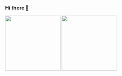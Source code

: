 ### Hi there 👋
 <div>
  <a href="https://github.com/RDagjunior">
  <img height="180em" src="https://github-readme-stats.vercel.app/api?username=RDagjunior&show_icons=true&theme=dark&include_all_commits=true&count_private=true"/>
  <img height="180em" src="https://github-readme-stats.vercel.app/api/top-langs?username=RDagjunior&layout=compact&theme=dark"/>
</div>
<!--
**RDagjunior/RDagjunior** is a ✨ _special_ ✨ repository because its `README.md` (this file) appears on your GitHub profile.

Here are some ideas to get you started:

- 🔭 I’m currently working on ...
- 🌱 I’m currently learning ...
- 👯 I’m looking to collaborate on ...
- 🤔 I’m looking for help with ...
- 💬 Ask me about ...
- 📫 How to reach me: ...
- 😄 Pronouns: ...
- ⚡ Fun fact: ...
-->
